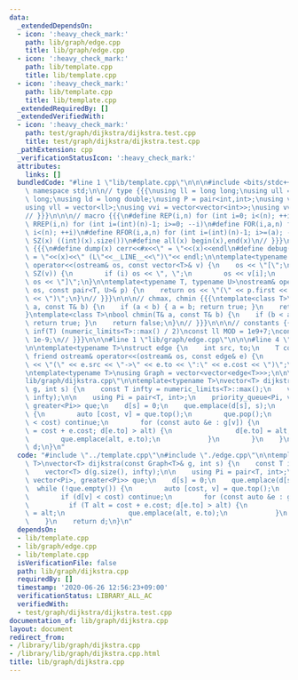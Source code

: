 ```yaml
---
data:
  _extendedDependsOn:
  - icon: ':heavy_check_mark:'
    path: lib/graph/edge.cpp
    title: lib/graph/edge.cpp
  - icon: ':heavy_check_mark:'
    path: lib/template.cpp
    title: lib/template.cpp
  - icon: ':heavy_check_mark:'
    path: lib/template.cpp
    title: lib/template.cpp
  _extendedRequiredBy: []
  _extendedVerifiedWith:
  - icon: ':heavy_check_mark:'
    path: test/graph/dijkstra/dijkstra.test.cpp
    title: test/graph/dijkstra/dijkstra.test.cpp
  _pathExtension: cpp
  _verificationStatusIcon: ':heavy_check_mark:'
  attributes:
    links: []
  bundledCode: "#line 1 \"lib/template.cpp\"\n\n\n#include <bits/stdc++.h>\nusing\
    \ namespace std;\n\n// type {{{\nusing ll = long long;\nusing ull = unsigned long\
    \ long;\nusing ld = long double;\nusing P = pair<int,int>;\nusing vi = vector<int>;\n\
    using vll = vector<ll>;\nusing vvi = vector<vector<int>>;\nusing vvll = vector<vector<ll>>;\n\
    // }}}\n\n\n// macro {{{\n#define REP(i,n) for (int i=0; i<(n); ++i)\n#define\
    \ RREP(i,n) for (int i=(int)(n)-1; i>=0; --i)\n#define FOR(i,a,n) for (int i=(a);\
    \ i<(n); ++i)\n#define RFOR(i,a,n) for (int i=(int)(n)-1; i>=(a); --i)\n\n#define\
    \ SZ(x) ((int)(x).size())\n#define all(x) begin(x),end(x)\n// }}}\n\n\n// debug\
    \ {{{\n#define dump(x) cerr<<#x<<\" = \"<<(x)<<endl\n#define debug(x) cerr<<#x<<\"\
    \ = \"<<(x)<<\" (L\"<<__LINE__<<\")\"<< endl;\n\ntemplate<typename T>\nostream&\
    \ operator<<(ostream& os, const vector<T>& v) {\n    os << \"[\";\n    REP (i,\
    \ SZ(v)) {\n        if (i) os << \", \";\n        os << v[i];\n    }\n    return\
    \ os << \"]\";\n}\n\ntemplate<typename T, typename U>\nostream& operator<<(ostream&\
    \ os, const pair<T, U>& p) {\n    return os << \"(\" << p.first << \" \" << p.second\
    \ << \")\";\n}\n// }}}\n\n\n// chmax, chmin {{{\ntemplate<class T>\nbool chmax(T&\
    \ a, const T& b) {\n    if (a < b) { a = b; return true; }\n    return false;\n\
    }\ntemplate<class T>\nbool chmin(T& a, const T& b) {\n    if (b < a) { a = b;\
    \ return true; }\n    return false;\n}\n// }}}\n\n\n// constants {{{\n#define\
    \ inf(T) (numeric_limits<T>::max() / 2)\nconst ll MOD = 1e9+7;\nconst ld EPS =\
    \ 1e-9;\n// }}}\n\n\n#line 1 \"lib/graph/edge.cpp\"\n\n\n#line 4 \"lib/graph/edge.cpp\"\
    \n\ntemplate<typename T>\nstruct edge {\n    int src, to;\n    T cost;\n\n   \
    \ friend ostream& operator<<(ostream& os, const edge& e) {\n        return os\
    \ << \"(\" << e.src << \"->\" << e.to << \":\" << e.cost << \")\";\n    }\n};\n\
    \ntemplate<typename T>\nusing Graph = vector<vector<edge<T>>>;\n\n\n#line 3 \"\
    lib/graph/dijkstra.cpp\"\n\ntemplate<typename T>\nvector<T> dijkstra(const Graph<T>&\
    \ g, int s) {\n    const T infty = numeric_limits<T>::max();\n    vector<T> d(g.size(),\
    \ infty);\n\n    using Pi = pair<T, int>;\n    priority_queue<Pi, vector<Pi>,\
    \ greater<Pi>> que;\n    d[s] = 0;\n    que.emplace(d[s], s);\n    while (!que.empty())\
    \ {\n        auto [cost, v] = que.top();\n        que.pop();\n        if (d[v]\
    \ < cost) continue;\n        for (const auto &e : g[v]) {\n            if (T alt\
    \ = cost + e.cost; d[e.to] > alt) {\n                d[e.to] = alt;\n        \
    \        que.emplace(alt, e.to);\n            }\n        }\n    }\n    return\
    \ d;\n}\n"
  code: "#include \"../template.cpp\"\n#include \"./edge.cpp\"\n\ntemplate<typename\
    \ T>\nvector<T> dijkstra(const Graph<T>& g, int s) {\n    const T infty = numeric_limits<T>::max();\n\
    \    vector<T> d(g.size(), infty);\n\n    using Pi = pair<T, int>;\n    priority_queue<Pi,\
    \ vector<Pi>, greater<Pi>> que;\n    d[s] = 0;\n    que.emplace(d[s], s);\n  \
    \  while (!que.empty()) {\n        auto [cost, v] = que.top();\n        que.pop();\n\
    \        if (d[v] < cost) continue;\n        for (const auto &e : g[v]) {\n  \
    \          if (T alt = cost + e.cost; d[e.to] > alt) {\n                d[e.to]\
    \ = alt;\n                que.emplace(alt, e.to);\n            }\n        }\n\
    \    }\n    return d;\n}\n"
  dependsOn:
  - lib/template.cpp
  - lib/graph/edge.cpp
  - lib/template.cpp
  isVerificationFile: false
  path: lib/graph/dijkstra.cpp
  requiredBy: []
  timestamp: '2020-06-26 12:56:23+09:00'
  verificationStatus: LIBRARY_ALL_AC
  verifiedWith:
  - test/graph/dijkstra/dijkstra.test.cpp
documentation_of: lib/graph/dijkstra.cpp
layout: document
redirect_from:
- /library/lib/graph/dijkstra.cpp
- /library/lib/graph/dijkstra.cpp.html
title: lib/graph/dijkstra.cpp
---
```

